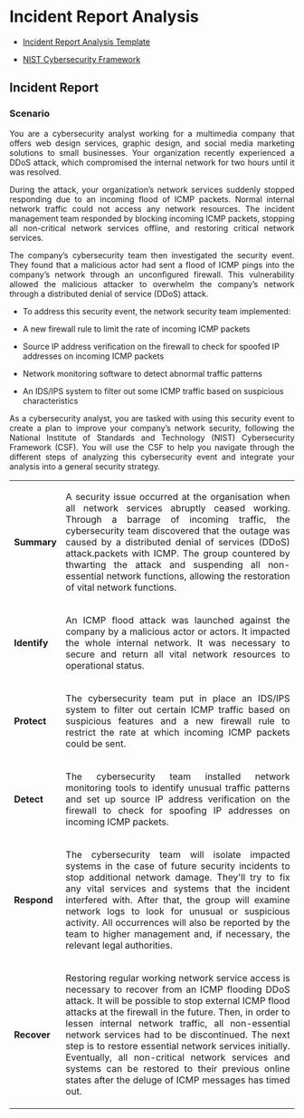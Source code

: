 # Incident Report Analysis  

- [Incident Report Analysis Template](https://docs.google.com/document/d/1EnieOKYJyKGsVff5Gg-3-dVwrHrZ2m8Hig6tVpfKqyg/template/preview?resourcekey=0-eb5t-d69zTPLEGthIpVlXw)

- [NIST Cybersecurity Framework ](https://docs.google.com/document/d/15yCDbDCOAcJw-LTz2DeCA7UeLRfvsf176T6MA6ku6ok/template/preview)  

## Incident Report
  ### Scenario 


<p align="justify"> You are a cybersecurity analyst working for a multimedia company that offers web design services, graphic design, and social media marketing solutions to small businesses. Your organization recently experienced a DDoS attack, which compromised the internal network for two hours until it was resolved.

<p align="justify"> During the attack, your organization’s network services suddenly stopped responding due to an incoming flood of ICMP packets. Normal internal network traffic could not access any network resources. The incident management team responded by blocking incoming ICMP packets, stopping all non-critical network services offline, and restoring critical network services. 

<p align="justify"> The company’s cybersecurity team then investigated the security event. They found that a malicious actor had sent a flood of ICMP pings into the company’s network through an unconfigured firewall. This vulnerability allowed the malicious attacker to overwhelm the company’s network through a distributed denial of service (DDoS) attack. 

- To address this security event, the network security team implemented: 

- A new firewall rule to limit the rate of incoming ICMP packets

- Source IP address verification on the firewall to check for spoofed IP addresses on incoming ICMP packets

- Network monitoring software to detect abnormal traffic patterns

- An IDS/IPS system to filter out some ICMP traffic based on suspicious characteristics

<p align="justify"> As a cybersecurity analyst, you are tasked with using this security event to create a plan to improve your company’s network security, following the National Institute of Standards and Technology (NIST) Cybersecurity Framework (CSF). You will use the CSF to help you navigate through the different steps of analyzing this cybersecurity event and integrate your analysis into a general security strategy. 

|         |            |
| ------------- |:-------------:|
| **Summary**      |<p align="justify"> A security issue occurred at the organisation when all network services abruptly ceased working. Through a barrage of incoming traffic, the cybersecurity team discovered that the outage was caused by a distributed denial of services (DDoS) attack.packets with ICMP. The group countered by thwarting the attack and suspending all non-essential network functions, allowing the restoration of vital network functions.</p>|
| **Identify**      |<p align="justify"> An ICMP flood attack was launched against the company by a malicious actor or actors. It impacted the whole internal network. It was necessary to secure and return all vital network resources to operational status.</p>      |
| **Protect** |<p align="justify"> The cybersecurity team put in place an IDS/IPS system to filter out certain ICMP traffic based on suspicious features and a new firewall rule to restrict the rate at which incoming ICMP packets could be sent. </p>     |
| **Detect** |<p align="justify"> The cybersecurity team installed network monitoring tools to identify unusual traffic patterns and set up source IP address verification on the firewall to check for spoofing IP addresses on incoming ICMP packets.</p>      |
| **Respond** |<p align="justify"> The cybersecurity team will isolate impacted systems in the case of future security incidents to stop additional network damage. They'll try to fix any vital services and systems that the incident interfered with. After that, the group will examine network logs to look for unusual or suspicious activity. All occurrences will also be reported by the team to higher management and, if necessary, the relevant legal authorities.</p>      |
| **Recover** |<p align="justify"> Restoring regular working network service access is necessary to recover from an ICMP flooding DDoS attack. It will be possible to stop external ICMP flood attacks at the firewall in the future. Then, in order to lessen internal network traffic, all non-essential network services had to be discontinued. The next step is to restore essential network services initially. Eventually, all non-critical network services and systems can be restored to their previous online states after the deluge of ICMP messages has timed out.</p>      |